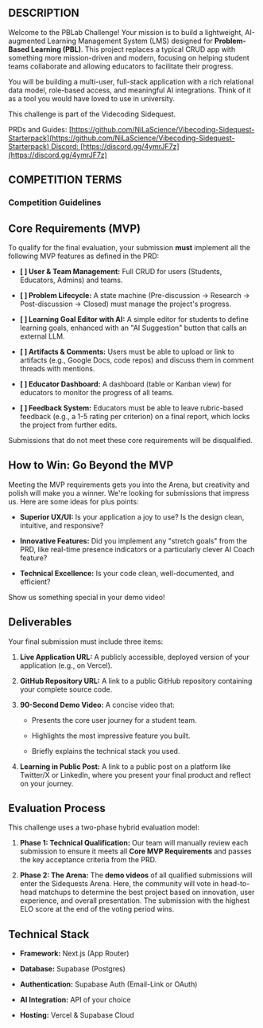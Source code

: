 ## DESCRIPTION

Welcome to the PBLab Challenge! Your mission is to build a lightweight, AI-augmented Learning Management System (LMS) designed for **Problem-Based Learning (PBL)**. This project replaces a typical CRUD app with something more mission-driven and modern, focusing on helping student teams collaborate and allowing educators to facilitate their progress.

You will be building a multi-user, full-stack application with a rich relational data model, role-based access, and meaningful AI integrations. Think of it as a tool you would have loved to use in university.

This challenge is part of the Videcoding Sidequest.

PRDs and Guides: [https://github.com/NiLaScience/Vibecoding-Sidequest-Starterpack](https://github.com/NiLaScience/Vibecoding-Sidequest-Starterpack) Discord: [https://discord.gg/4ymrJF7z](https://discord.gg/4ymrJF7z)

## COMPETITION TERMS

### **Competition Guidelines**

## Core Requirements (MVP)

To qualify for the final evaluation, your submission **must** implement all the following MVP features as defined in the PRD:

- **[ ] User & Team Management:** Full CRUD for users (Students, Educators, Admins) and teams.
    
- **[ ] Problem Lifecycle:** A state machine (Pre-discussion → Research → Post-discussion → Closed) must manage the project's progress.
    
- **[ ] Learning Goal Editor with AI:** A simple editor for students to define learning goals, enhanced with an "AI Suggestion" button that calls an external LLM.
    
- **[ ] Artifacts & Comments:** Users must be able to upload or link to artifacts (e.g., Google Docs, code repos) and discuss them in comment threads with mentions.
    
- **[ ] Educator Dashboard:** A dashboard (table or Kanban view) for educators to monitor the progress of all teams.
    
- **[ ] Feedback System:** Educators must be able to leave rubric-based feedback (e.g., a 1-5 rating per criterion) on a final report, which locks the project from further edits.
    

Submissions that do not meet these core requirements will be disqualified.

## How to Win: Go Beyond the MVP

Meeting the MVP requirements gets you into the Arena, but creativity and polish will make you a winner. We're looking for submissions that impress us. Here are some ideas for plus points:

- **Superior UX/UI:** Is your application a joy to use? Is the design clean, intuitive, and responsive?
    
- **Innovative Features:** Did you implement any "stretch goals" from the PRD, like real-time presence indicators or a particularly clever AI Coach feature?
    
- **Technical Excellence:** Is your code clean, well-documented, and efficient?
    

Show us something special in your demo video!

## Deliverables

Your final submission must include three items:

1. **Live Application URL:** A publicly accessible, deployed version of your application (e.g., on Vercel).
    
2. **GitHub Repository URL:** A link to a public GitHub repository containing your complete source code.
    
3. **90-Second Demo Video:** A concise video that:
    
    - Presents the core user journey for a student team.
        
    - Highlights the most impressive feature you built.
        
    - Briefly explains the technical stack you used.
        
4. **Learning in Public Post:** A link to a public post on a platform like Twitter/X or LinkedIn, where you present your final product and reflect on your journey.
    

## Evaluation Process

This challenge uses a two-phase hybrid evaluation model:

1. **Phase 1: Technical Qualification:** Our team will manually review each submission to ensure it meets all **Core MVP Requirements** and passes the key acceptance criteria from the PRD.
    
2. **Phase 2: The Arena:** The **demo videos** of all qualified submissions will enter the Sidequests Arena. Here, the community will vote in head-to-head matchups to determine the best project based on innovation, user experience, and overall presentation. The submission with the highest ELO score at the end of the voting period wins.
    

## Technical Stack

- **Framework:** Next.js (App Router)
    
- **Database:** Supabase (Postgres)
    
- **Authentication:** Supabase Auth (Email-Link or OAuth)
    
- **AI Integration:** API of your choice
    
- **Hosting:** Vercel & Supabase Cloud
